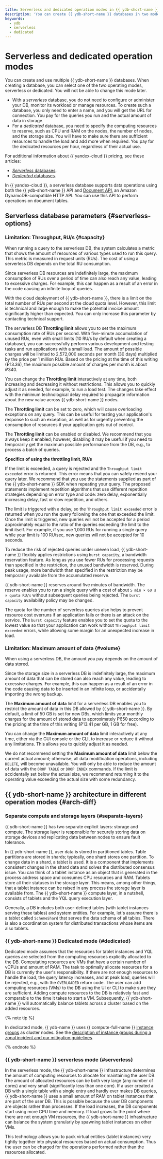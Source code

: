 ```yaml
---
title: Serverless and dedicated operation modes in {{ ydb-short-name }}
description: 'You can create {{ ydb-short-name }} databases in two modes: dedicated and serverless. Dedicated mode assumes that the resources for tablet instances and YQL queries are selected from the resources explicitly allocated to the compute database. In serverless mode, the {{ ydb-short-name }} infrastructure determines the amount of computing resources to allocate for maintaining the user database.'
keywords:
  - ydb
  - serverless
  - dedicated
---
```


# Serverless and dedicated operation modes

You can create and use multiple {{ ydb-short-name }} databases. When creating a database, you can select one of the two operating modes, serverless or dedicated. You will not be able to change this mode later.
* With a _serverless_ database, you do not need to configure or administer your DB, monitor its workload or manage resources. To create such a database, you only need to enter a name, and you will get the URL for connection. You pay for the queries you run and the actual amount of data in storage.
* For a _dedicated_ database, you need to specify the computing resources to reserve, such as CPU and RAM on the nodes, the number of nodes, and the storage size. You will have to make sure there are sufficient resources to handle the load and add more when required. You pay for the dedicated resources per hour, regardless of their actual use.

For additional information about {{ yandex-cloud }} pricing, see these articles:

* [_Serverless_ databases](../pricing/serverless.md).
* [_Dedicated_ databases](../pricing/dedicated.md).

In {{ yandex-cloud }}, a serverless database supports data operations using both the {{ ydb-short-name }} API and [Document API](../docapi/tools/aws-http.md), an Amazon DynamoDB-compatible HTTP API. You can use this API to perform operations on document tables.

## Serverless database parameters {#serverless-options}

### Limitation: Throughput, RU/s {#capacity}

When running a query to the serverless DB, the system calculates a metric that shows the amount of resources of various types used to run this query. This metric is measured in request units (RUs). The cost of using a serverless DB depends on the total RU consumption.

Since serverless DB resources are indefinitely large, the maximum consumption of RUs over a period of time can also reach any value, leading to excessive charges. For example, this can happen as a result of an error in the code causing an infinite loop of queries.

With the cloud deployment of {{ ydb-short-name }}, there is a limit on the total number of RUs per second at the cloud quota level. However, this limit is technical and large enough to make the potential invoice amount significantly higher than expected. You can only increase this parameter by contacting technical support.

The serverless DB **Throttling limit** allows you to set the maximum consumption rate of RUs per second. With five-minute accumulation of unused RUs, even with small limits (10 RU/s by default when creating a database), you can successfully perform various development and testing tasks and run applications with a small load. The amount of possible charges will be limited to 2,572,000 seconds per month (30 days) multiplied by the price per 1 million RUs. Based on the pricing at the time of this writing (₽13.36), the maximum possible amount of charges per month is about ₽340.

You can change the **Throttling limit** interactively at any time, both increasing and decreasing it without restrictions. This allows you to quickly adjust it as needed, for example, to run a load test. The changes take effect with the minimum technological delay required to propagate information about the new value across {{ ydb-short-name }} nodes.

The **Throttling limit** can be set to zero, which will cause overloading exceptions on any query. This can be useful for testing your application's response to such an exception, as well as for urgently preventing the consumption of resources if your application gets out of control.

The **Throttling limit** can be enabled or disabled. We recommend that you always keep it enabled; however, disabling it may be useful if you need to temporarily get the maximum possible performance from the DB, e.g., to process a batch of queries.

**Specifics of using the throttling limit, RU/s**

If the limit is exceeded, a query is rejected and the `Throughput limit exceeded` error is returned. This error means that you can safely resend your query later. We recommend that you use the statements supplied as part of the {{ ydb-short-name }} SDK when repeating your query. The proposed statements implement repetition algorithms that use different repetition strategies depending on error type and code: zero delay, exponentially increasing delay, fast or slow repetition, and others.

The limit is triggered with a delay, so the `Throughput limit exceeded` error is returned when you run the query following the one that exceeded the limit. Once the limit is triggered, new queries will not be accepted for a period approximately equal to the ratio of the queries exceeding the limit to the limit itself. For example, if you use 1,000 RUs for running a single query while your limit is 100 RU/sec, new queries will not be accepted for 10 seconds.

To reduce the risk of rejected queries under uneven load, {{ ydb-short-name }} flexibly applies restrictions using `burst capacity`, a bandwidth reservation feature. As long as you use fewer RUs for processing requests than specified in the restriction, the unused bandwidth is reserved. During peak usage, more bandwidth than specified in the restriction may be temporarily available from the accumulated reserve.

{{ ydb-short-name }} reserves around five minutes of bandwidth. The reserve enables you to run a single query with a cost of about `5 min × 60 s × quota RU/s` without subsequent queries being rejected. The `burst capacity` availability policy may be changed.

The quota for the number of serverless queries also helps to prevent resource cost overruns if an application fails or there is an attack on the service. The `burst capacity` feature enables you to set the quota to the lowest value so that your application can work without `Throughput limit exceeded` errors, while allowing some margin for an unexpected increase in load.

### Limitation: Maximum amount of data {#volume}

When using a serverless DB, the amount you pay depends on the amount of data stored.

Since the storage size in a serverless DB is indefinitely large, the maximum amount of data that can be stored can also reach any value, leading to excessive charges. For example, this can happen as a result of an error in the code causing data to be inserted in an infinite loop, or accidentally importing the wrong backup.

The **Maximum amount of data** limit for a serverless DB enables you to restrict the amount of data in this DB allowed by {{ ydb-short-name }}. By default, a limit of 50 GB is set for new DBs, which limits your monthly charges for the amount of stored data to approximately ₽650 according to the pricing at the time of this writing (₽13.41 per GB, 1 GB for free).

You can change the **Maximum amount of data** limit interactively at any time, either via the GUI console or the CLI, to increase or reduce it without any limitations. This allows you to quickly adjust it as needed.

We do not recommend setting the **Maximum amount of data** limit below the current actual amount; otherwise, all data modification operations, including `DELETE`, will become unavailable. You will only be able to reduce the amount of data with the `DROP TABLE` or `DROP INDEX` commands. If the limit is accidentally set below the actual size, we recommend returning it to the operating value exceeding the actual size with some redundancy.

## {{ ydb-short-name }} architecture in different operation modes {#arch-diff}

### Separate compute and storage layers {#separate-layers}

{{ ydb-short-name }} has two separate explicit layers: storage and compute. The storage layer is responsible for securely storing data on storage devices and replicating data between nodes to ensure fault tolerance.

In {{ ydb-short-name }}, user data is stored in partitioned tables. Table partitions are stored in shards; typically, one shard stores one partition. To change data in a shard, a tablet is used. It is a component that implements consistent changes in the shard data and solves the distributed consensus issue. You can think of a tablet instance as an object that is generated in the process address space and consumes CPU resources and RAM. Tablets store all their statuses in the storage layer. This means, among other things, that a tablet instance can be raised in any process the storage layer is available from. The {{ ydb-short-name }} compute layer, in a nutshell, consists of tablets and the YQL query execution layer.

Generally, a DB includes both user-defined tables (with tablet instances serving these tables) and system entities. For example, let's assume there is a tablet called `SchemeShard` that serves the data schema of all tables. There is also a coordination system for distributed transactions whose items are also tablets.

### {{ ydb-short-name }} Dedicated mode {#dedicated}

Dedicated mode assumes that the resources for tablet instances and YQL queries are selected from the computing resources explicitly allocated to the DB. Computating resources are VMs that have a certain number of vCPUs and amount of RAM. The task to optimally allocate resources for a DB is currently the user's responsibility. If there are not enough resources to handle the load, the query latency increases, and at peak load, queries will be rejected, e.g., with the `OVERLOADED` return code. The user can add computing resources (VMs) to the DB using the UI or CLI to make sure they are sufficient. Adding compute resources to the DB is relatively fast and comparable to the time it takes to start a VM. Subsequently, {{ ydb-short-name }} will automatically balance tablets across a cluster based on the added resources.

{% note tip %}

In dedicated mode, {{ ydb-name }} uses {{ compute-full-name }} [instance groups](../../compute/concepts/instance-groups/index.md) as cluster nodes. See the [description of instance groups during a zonal incident and our mitigation guidelines](../../compute/concepts/instance-groups/zonal-inc/overview.md).

{% endnote %}

### {{ ydb-short-name }} serverless mode {#serverless}

In the serverless mode, the {{ ydb-short-name }} infrastructure determines the amount of computing resources to allocate for maintaining the user DB. The amount of allocated resources can be both very large (any number of cores) and very small (significantly less than one core). If a user created a DB with a single table with a single entry and hardly ever makes DB queries, {{ ydb-short-name }} uses a small amount of RAM on tablet instances that are part of the user DB. This is possible because the user DB components are objects rather than processes. If the load increases, the DB components start using more CPU time and memory. If load grows to the point where there are not enough VM resources, the {{ ydb-short-name }} infrastructure can balance the system granularly by spawning tablet instances on other VMs.

This technology allows you to pack virtual entities (tablet instances) very tightly together into physical resources based on actual consumption. Thus the user can be charged for the operations performed rather than the resources allocated.
